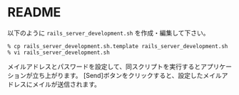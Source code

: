 # README

以下のように `rails_server_development.sh` を作成・編集して下さい。
```shell-session
% cp rails_server_development.sh.template rails_server_development.sh
% vi rails_server_development.sh
```

メイルアドレスとパスワードを設定して、同スクリプトを実行するとアプリケーションが立ち上がります。
[Send]ボタンをクリックすると、設定したメイルアドレスにメイルが送信されます。

